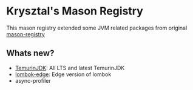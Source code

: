# Krysztal's Mason Registry

This mason registry extended some JVM related packages from original
[mason-registry](https://github.com/mason-org/mason-registry)

## Whats new?

- [TemurinJDK](./docs/temurin.md): All LTS and latest TemurinJDK
- [lombok-edge](./docs/lombok.md): Edge version of lombok
- async-profiler
